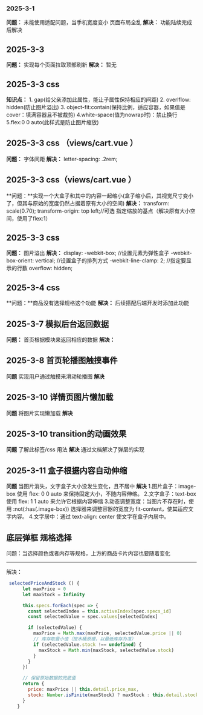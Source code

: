 <!-- 此处用来记录 遇到的坑 -->
### 2025-3-1
**问题：** 未能使用适配问题，当手机宽度变小 页面布局全乱
**解决：** 功能陆续完成后解决

## 2025-3-3
**问题：** 实现每个页面拉取顶部刷新
**解决：** 暂无


## 2025-3-3 css
**知识点：** 1. gap(给父亲添加此属性，能让子属性保持相应的间距) 2. overlflow: hidden(防止图片溢出) 3. object-fit:contain(保持比例，适应容器，如果值是cover：填满容器且不被裁剪) 4.white-space(值为nowrap时)：禁止换行
5.flex:0 0 auto(此样式是防止图片缩放)



## 2025-3-3 css （views/cart.vue ）
**问题：** 字体间距
**解决：** letter-spacing: .2rem;

## 2025-3-3 css（views/cart.vue ）
**问题：**实现一个大盒子和其中的内容一起缩小(盒子缩小后，其视觉尺寸变小了，但其与原始的宽度仍然占据着原有大小的空间)
**解决：** transform:  scale(0.70);  transform-origin: top left;//可选 指定缩放的基点（解决原有大小空间，使用了flex:1）

## 2025-3-3 css
**问题：** 图片溢出
**解决：** display: -webkit-box; //设置元素为弹性盒子
      -webkit-box-orient: vertical; //设置盒子的排列方式
      -webkit-line-clamp: 2; //指定要显示的行数
      overflow: hidden;

## 2025-3-4 css
**问题：**商品没有选择规格这个功能
**解决：** 后续搭配后端开发时添加此功能


## 2025-3-7 模拟后台返回数据
**问题：** 首页根据模块来返回相应的数据
**解决：**


## 2025-3-8 首页轮播图触摸事件
**问题** 实现用户通过触摸来滑动轮播图
**解决**

## 2025-3-10 详情页图片懒加载
**问题** 将图片实现懒加载
**解决**

##  2025-3-10 transition的动画效果
**问题**  了解此标签/css 用法
**解决**  通过文档解决了弹层的实现

## 2025-3-11 盒子根据内容自动伸缩
**问题** 当图片消失，文字盒子大小没发生变化，且不居中
**解决** 1.图片盒子：image-box 使用 flex: 0 0 auto 来保持固定大小，不随内容伸缩。
         2.文字盒子：text-box 使用 flex: 1 1 auto 来允许它根据内容伸缩
         3.动态调整宽度：当图片不存在时，使用 :not(:has(.image-box)) 选择器来调整容器的宽度为 fit-content，使其适应文字内容。
         4.文字居中：通过 text-align: center 使文字在盒子内居中。

## 底层弹框 规格选择
问题：当选择颜色或者内存等规格，上方的商品卡片内容也要随着变化


---

解决：
```javaScript
 selectedPriceAndStock () {
      let maxPrice = 0
      let maxStock = Infinity

      this.specs.forEach(spec => {
        const selectedIndex = this.activeIndex[spec.specs_id]
        const selectedValue = spec.values[selectedIndex]

        if (selectedValue) {
          maxPrice = Math.max(maxPrice, selectedValue.price || 0)
          // 库存取最小值（按木桶原理，以最低库存为准）
          if (selectedValue.stock !== undefined) {
            maxStock = Math.min(maxStock, selectedValue.stock)
          }
        }
      })

      // 保留原始数据的兜底值
      return {
        price: maxPrice || this.detail.price_max,
        stock: Number.isFinite(maxStock) ? maxStock : this.detail.stock
      }
    }

```